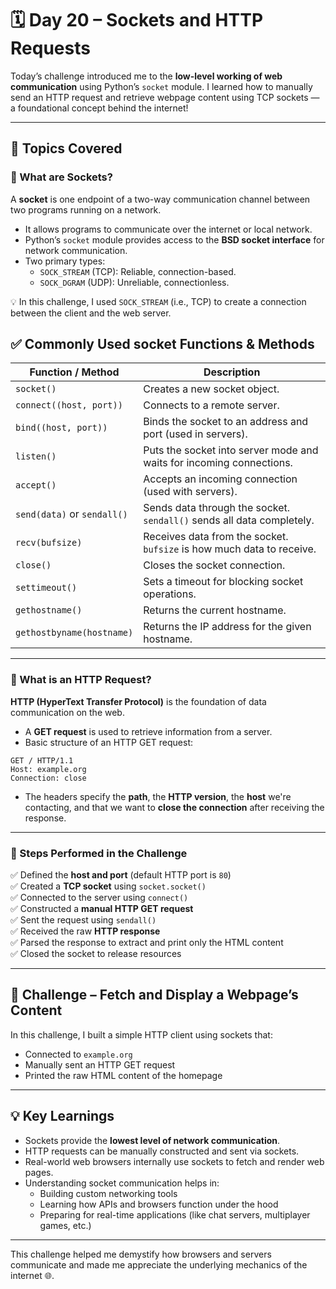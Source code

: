 # 🗓️ Day 20 – Sockets and HTTP Requests

Today’s challenge introduced me to the **low-level working of web communication** using Python’s `socket` module. I learned how to manually send an HTTP request and retrieve webpage content using TCP sockets — a foundational concept behind the internet!

---

## 🧠 Topics Covered

### 🔹 What are Sockets?
A **socket** is one endpoint of a two-way communication channel between two programs running on a network.

- It allows programs to communicate over the internet or local network.
- Python’s `socket` module provides access to the **BSD socket interface** for network communication.
- Two primary types:  
  - `SOCK_STREAM` (TCP): Reliable, connection-based.  
  - `SOCK_DGRAM` (UDP): Unreliable, connectionless.

💡 In this challenge, I used `SOCK_STREAM` (i.e., TCP) to create a connection between the client and the web server.

## ✅ Commonly Used socket Functions & Methods
| Function / Method           | Description                                                           |
| --------------------------- | --------------------------------------------------------------------- |
| `socket()`                  | Creates a new socket object.                                          |
| `connect((host, port))`     | Connects to a remote server.                                          |
| `bind((host, port))`        | Binds the socket to an address and port (used in servers).            |
| `listen()`                  | Puts the socket into server mode and waits for incoming connections.  |
| `accept()`                  | Accepts an incoming connection (used with servers).                   |
| `send(data)` or `sendall()` | Sends data through the socket. `sendall()` sends all data completely. |
| `recv(bufsize)`             | Receives data from the socket. `bufsize` is how much data to receive. |
| `close()`                   | Closes the socket connection.                                         |
| `settimeout()`              | Sets a timeout for blocking socket operations.                        |
| `gethostname()`             | Returns the current hostname.                                         |
| `gethostbyname(hostname)`   | Returns the IP address for the given hostname.                        |


---

### 🔹 What is an HTTP Request?
**HTTP (HyperText Transfer Protocol)** is the foundation of data communication on the web.

- A **GET request** is used to retrieve information from a server.
- Basic structure of an HTTP GET request:

```
GET / HTTP/1.1
Host: example.org
Connection: close
```

- The headers specify the **path**, the **HTTP version**, the **host** we're contacting, and that we want to **close the connection** after receiving the response.

---

### 🔹 Steps Performed in the Challenge

✅ Defined the **host and port** (default HTTP port is `80`)  
✅ Created a **TCP socket** using `socket.socket()`  
✅ Connected to the server using `connect()`  
✅ Constructed a **manual HTTP GET request**  
✅ Sent the request using `sendall()`  
✅ Received the raw **HTTP response**  
✅ Parsed the response to extract and print only the HTML content  
✅ Closed the socket to release resources  

---

## 🎯 Challenge – Fetch and Display a Webpage’s Content

In this challenge, I built a simple HTTP client using sockets that:

- Connected to `example.org`
- Manually sent an HTTP GET request
- Printed the raw HTML content of the homepage

---

## 💡 Key Learnings

- Sockets provide the **lowest level of network communication**.
- HTTP requests can be manually constructed and sent via sockets.
- Real-world web browsers internally use sockets to fetch and render web pages.
- Understanding socket communication helps in:
  - Building custom networking tools  
  - Learning how APIs and browsers function under the hood  
  - Preparing for real-time applications (like chat servers, multiplayer games, etc.)

---

This challenge helped me demystify how browsers and servers communicate and made me appreciate the underlying mechanics of the internet 🌐.
